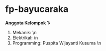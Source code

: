 # fp-bayucaraka

**Anggota Kelompok 1:**
1. Mekanik: \n
2. Elektrikal: \n
3. Programming: Puspita Wijayanti Kusuma \n
